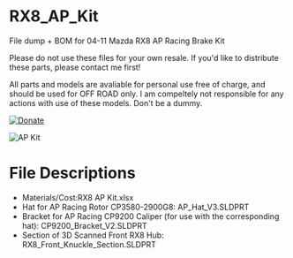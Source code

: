 # RX8_AP_Kit
File dump + BOM for 04-11 Mazda RX8 AP Racing Brake Kit

Please do not use these files for your own resale. If you'd like to distribute these parts, please contact me first!

All parts and models are avaliable for personal use free of charge, and should be used for OFF ROAD only. I am compeltely not responsible for any actions with use of these models. Don't be a dummy.

[![Donate](https://img.shields.io/badge/Donate-PayPal-green.svg)](https://www.paypal.com/cgi-bin/webscr?cmd=_donations&business=GA2ATM7VC5LZL&currency_code=USD&source=url)


 ![AP Kit](https://i.imgur.com/wLG0PlT.jpeg)

# File Descriptions

- Materials/Cost:RX8 AP Kit.xlsx
- Hat for AP Racing Rotor CP3580-2900G8: AP_Hat_V3.SLDPRT
- Bracket for AP Racing CP9200 Caliper (for use with the corresponding hat): CP9200_Bracket_V2.SLDPRT 
- Section of 3D Scanned Front RX8 Hub: RX8_Front_Knuckle_Section.SLDPRT

